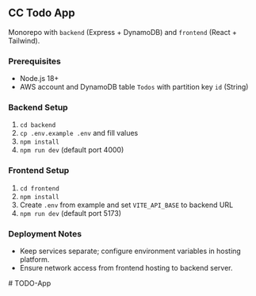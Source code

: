 ## CC Todo App

Monorepo with `backend` (Express + DynamoDB) and `frontend` (React + Tailwind).

### Prerequisites

- Node.js 18+
- AWS account and DynamoDB table `Todos` with partition key `id` (String)

### Backend Setup

1. `cd backend`
2. `cp .env.example .env` and fill values
3. `npm install`
4. `npm run dev` (default port 4000)

### Frontend Setup

1. `cd frontend`
2. `npm install`
3. Create `.env` from example and set `VITE_API_BASE` to backend URL
4. `npm run dev` (default port 5173)

### Deployment Notes

- Keep services separate; configure environment variables in hosting platform.
- Ensure network access from frontend hosting to backend server.


#   T O D O - A p p  
 